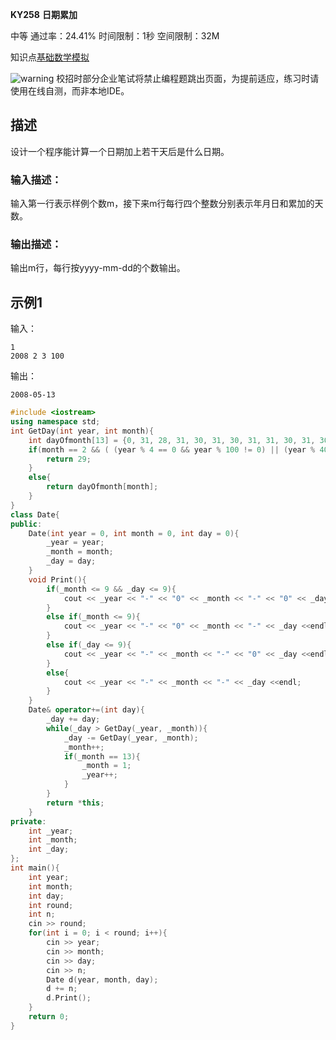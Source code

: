 **KY258** **日期累加**

中等 通过率：24.41% 时间限制：1秒 空间限制：32M

知识点[基础数学](https://www.nowcoder.com/ta/kaoyan?tag=5050)[模拟](https://www.nowcoder.com/ta/kaoyan?tag=595)

![warning](https://static.nowcoder.com/fe/file/images/web/ta/warning.png) 校招时部分企业笔试将禁止编程题跳出页面，为提前适应，练习时请使用在线自测，而非本地IDE。

## 描述

设计一个程序能计算一个日期加上若干天后是什么日期。

### 输入描述：

输入第一行表示样例个数m，接下来m行每行四个整数分别表示年月日和累加的天数。

### 输出描述：

输出m行，每行按yyyy-mm-dd的个数输出。

## 示例1

输入：

```
1
2008 2 3 100
```

输出：

```
2008-05-13
```

```C++
#include <iostream>
using namespace std;
int GetDay(int year, int month){
    int dayOfmonth[13] = {0, 31, 28, 31, 30, 31, 30, 31, 31, 30, 31, 30, 31};
    if(month == 2 && ( (year % 4 == 0 && year % 100 != 0) || (year % 400 == 0) ) ){
        return 29;
    }
    else{
        return dayOfmonth[month];
    }
}
class Date{
public:
    Date(int year = 0, int month = 0, int day = 0){
        _year = year;
        _month = month;
        _day = day;
    }
    void Print(){
        if(_month <= 9 && _day <= 9){
            cout << _year << "-" << "0" << _month << "-" << "0" << _day <<endl;
        }
        else if(_month <= 9){
            cout << _year << "-" << "0" << _month << "-" << _day <<endl;
        }
        else if(_day <= 9){
            cout << _year << "-" << _month << "-" << "0" << _day <<endl;
        }
        else{
            cout << _year << "-" << _month << "-" << _day <<endl;
        }
    }
    Date& operator+=(int day){
        _day += day;
        while(_day > GetDay(_year, _month)){
            _day -= GetDay(_year, _month);
            _month++;
            if(_month == 13){
                _month = 1;
                _year++;
            }
        }
        return *this;
    }
private:
    int _year;
    int _month;
    int _day;
};
int main(){
    int year;
    int month;
    int day;
    int round;
    int n;
    cin >> round;
    for(int i = 0; i < round; i++){
        cin >> year;
        cin >> month;
        cin >> day;
        cin >> n;
        Date d(year, month, day);
        d += n;
        d.Print();
    }
    return 0;
}
```

